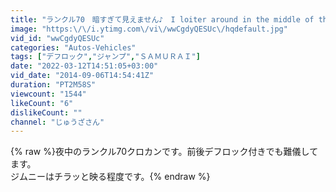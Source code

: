 ```yaml
---
title: "ランクル70　暗すぎて見えません♪　I loiter around in the middle of the night"
image: "https:\/\/i.ytimg.com\/vi\/wwCgdyQESUc\/hqdefault.jpg"
vid_id: "wwCgdyQESUc"
categories: "Autos-Vehicles"
tags: ["デフロック","ジャンプ","ＳＡＭＵＲＡＩ"]
date: "2022-03-12T14:51:05+03:00"
vid_date: "2014-09-06T14:54:41Z"
duration: "PT2M58S"
viewcount: "1544"
likeCount: "6"
dislikeCount: ""
channel: "じゅうざさん"
---
```

{% raw %}夜中のランクル70クロカンです。前後デフロック付きでも難儀してます。<br />ジムニーはチラッと映る程度です。{% endraw %}
